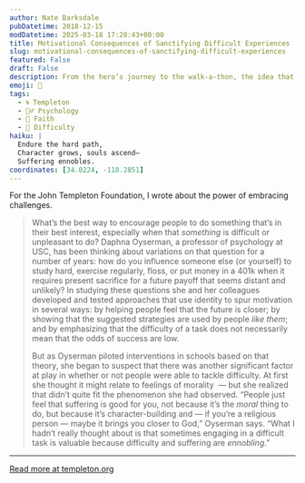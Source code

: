```yaml
---
author: Nate Barksdale
pubDatetime: 2018-12-15
modDatetime: 2025-03-18 17:28:43+00:00
title: Motivational Consequences of Sanctifying Difficult Experiences
slug: motivational-consequences-of-sanctifying-difficult-experiences
featured: False
draft: False
description: From the hero’s journey to the walk-a-thon, the idea that suffering builds character may be a powerful tool for unlocking achievement.
emoji: 🌟
tags:
  - 🌀 Templeton
  - 🧘‍♂️ Psychology
  - 🙏 Faith
  - 💪 Difficulty
haiku: |
  Endure the hard path,  
  Character grows, souls ascend—  
  Suffering ennobles.
coordinates: [34.0224, -118.2851]
---
```


For the John Templeton Foundation, I wrote about the power of embracing challenges.

> What’s the best way to encourage people to do something that’s in their best interest, especially when that _something_ is difficult or unpleasant to do? Daphna Oyserman, a professor of psychology at USC, has been thinking about variations on that question for a number of years: how do you influence someone else (or yourself) to study hard, exercise regularly, floss, or put money in a 401k when it requires present sacrifice for a future payoff that seems distant and unlikely? In studying these questions she and her colleagues developed and tested approaches that use identity to spur motivation in several ways: by helping people feel that the future is closer; by showing that the suggested strategies are used by people _like them_; and by emphasizing that the difficulty of a task does not necessarily mean that the odds of success are low.
>
> But as Oyserman piloted interventions in schools based on that theory, she began to suspect that there was another significant factor at play in whether or not people were able to tackle difficulty. At first she thought it might relate to feelings of morality  — but she realized that didn’t quite fit the phenomenon she had observed. “People just feel that suffering is good for you, not because it’s the _moral_ thing to do, but because it’s character-building and — if you’re a religious person — maybe it brings you closer to God,” Oyserman says. “What I hadn’t really thought about is that sometimes engaging in a difficult task is valuable because difficulty and suffering are _ennobling_.”

---

[Read more at templeton.org](https://www.templeton.org/grant/sanctifying-everyday-difficulties-motivational-consequences-of-sanctifying-difficult-experiences)

